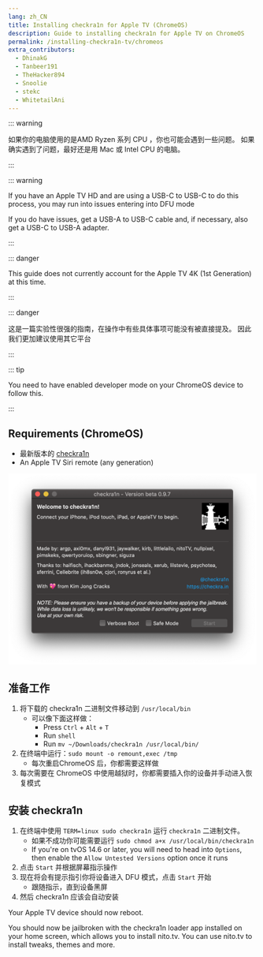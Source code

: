 ```yaml
---
lang: zh_CN
title: Installing checkra1n for Apple TV (ChromeOS)
description: Guide to installing checkra1n for Apple TV on ChromeOS
permalink: /installing-checkra1n-tv/chromeos
extra_contributors:
  - DhinakG
  - Tanbeer191
  - TheHacker894
  - Snoolie
  - stekc
  - WhitetailAni
---
```


::: warning

如果你的电脑使用的是AMD Ryzen 系列 CPU ，你也可能会遇到一些问题。 如果确实遇到了问题，最好还是用 Mac 或 Intel CPU 的电脑。

:::

::: warning

If you have an Apple TV HD and are using a USB-C to USB-C to do this process, you may run into issues entering into DFU mode

If you do have issues, get a USB-A to USB-C cable and, if necessary, also get a USB-C to USB-A adapter.

:::

::: danger

This guide does not currently account for the Apple TV 4K (1st Generation) at this time.

:::

::: danger

这是一篇实验性很强的指南，在操作中有些具体事项可能没有被直接提及。 因此我们更加建议使用其它平台

:::

::: tip

You need to have enabled developer mode on your ChromeOS device to follow this.

:::

## Requirements (ChromeOS)

- 最新版本的 [checkra1n](https://checkra.in)
- An Apple TV Siri remote (any generation)

![checkra1n 截图](/assets/images/checkra1n.png)

## 准备工作

1. 将下载的 checkra1n 二进制文件移动到 `/usr/local/bin`
   - 可以像下面这样做：
     - Press `Ctrl` + `Alt` + `T`
     - Run `shell`
     - Run `mv ~/Downloads/checkra1n /usr/local/bin/`
2. 在终端中运行：`sudo mount -o remount,exec /tmp`
   - 每次重启ChromeOS 后，你都需要这样做
3. 每次需要在 ChromeOS 中使用越狱时，你都需要插入你的设备并手动进入恢复模式

## 安装 checkra1n

1. 在终端中使用 `TERM=linux sudo checkra1n` 运行 `checkra1n` 二进制文件。
   - 如果不成功你可能需要运行 `sudo chmod a+x /usr/local/bin/checkra1n`
   - If you're on tvOS 14.6 or later, you will need to head into `Options`, then enable the `Allow Untested Versions` option once it runs
2. 点击 `Start` 并根据屏幕指示操作
3. 现在将会有提示指引你将设备进入 <router-link to="/faq/#what-is-dfu-mode">DFU 模式</router-link>，点击 `Start` 开始
   - 跟随指示，直到设备黑屏
4. 然后 checkra1n 应该会自动安装

Your Apple TV device should now reboot.

You should now be jailbroken with the checkra1n loader app installed on your home screen, which allows you to install nito.tv. You can use nito.tv to install tweaks, themes and more.
